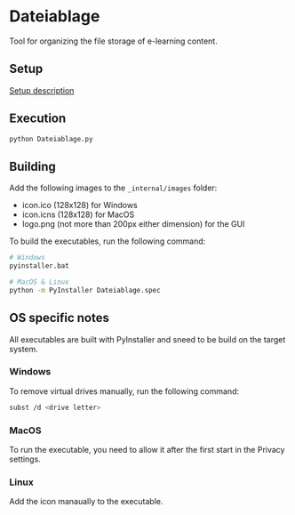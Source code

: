 # Dateiablage

Tool for organizing the file storage of e-learning content.

## Setup

[Setup description](https://github.com/DrBenjamin/Dateiablage/blob/main/SETUP.md)

## Execution

```bash
python Dateiablage.py
```

## Building

Add the following images to the `_internal/images` folder:

- icon.ico (128x128) for Windows
- icon.icns (128x128) for MacOS
- logo.png (not more than 200px either dimension) for the GUI

To build the executables, run the following command:

```bash
# Windows
pyinstaller.bat

# MacOS & Linux
python -m PyInstaller Dateiablage.spec
```

## OS specific notes

All executables are built with PyInstaller and sneed to be build on the target 
system.

### Windows

To remove virtual drives manually, run the following command:

```bash
subst /d <drive letter>
```

### MacOS

To run the executable, you need to allow it after the first start in the Privacy 
settings.

### Linux

Add the icon manaually to the executable.